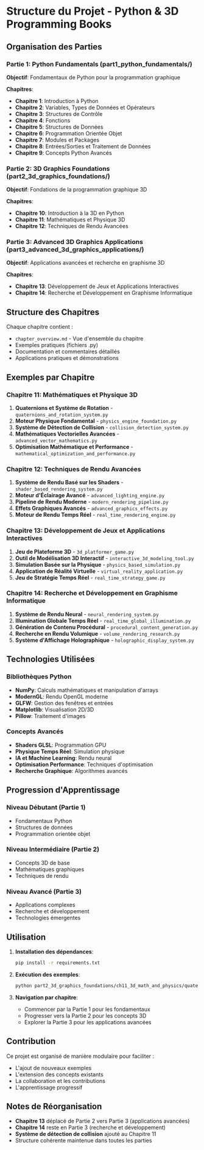 # Structure du Projet - Python & 3D Programming Books

## Organisation des Parties

### Partie 1: Python Fundamentals (part1_python_fundamentals/)
**Objectif**: Fondamentaux de Python pour la programmation graphique

**Chapitres**:
- **Chapitre 1**: Introduction à Python
- **Chapitre 2**: Variables, Types de Données et Opérateurs
- **Chapitre 3**: Structures de Contrôle
- **Chapitre 4**: Fonctions
- **Chapitre 5**: Structures de Données
- **Chapitre 6**: Programmation Orientée Objet
- **Chapitre 7**: Modules et Packages
- **Chapitre 8**: Entrées/Sorties et Traitement de Données
- **Chapitre 9**: Concepts Python Avancés

### Partie 2: 3D Graphics Foundations (part2_3d_graphics_foundations/)
**Objectif**: Fondations de la programmation graphique 3D

**Chapitres**:
- **Chapitre 10**: Introduction à la 3D en Python
- **Chapitre 11**: Mathématiques et Physique 3D
- **Chapitre 12**: Techniques de Rendu Avancées

### Partie 3: Advanced 3D Graphics Applications (part3_advanced_3d_graphics_applications/)
**Objectif**: Applications avancées et recherche en graphisme 3D

**Chapitres**:
- **Chapitre 13**: Développement de Jeux et Applications Interactives
- **Chapitre 14**: Recherche et Développement en Graphisme Informatique

## Structure des Chapitres

Chaque chapitre contient :
- `chapter_overview.md` - Vue d'ensemble du chapitre
- Exemples pratiques (fichiers .py)
- Documentation et commentaires détaillés
- Applications pratiques et démonstrations

## Exemples par Chapitre

### Chapitre 11: Mathématiques et Physique 3D
1. **Quaternions et Système de Rotation** - `quaternions_and_rotation_system.py`
2. **Moteur Physique Fondamental** - `physics_engine_foundation.py`
3. **Système de Détection de Collision** - `collision_detection_system.py`
4. **Mathématiques Vectorielles Avancées** - `advanced_vector_mathematics.py`
5. **Optimisation Mathématique et Performance** - `mathematical_optimization_and_performance.py`

### Chapitre 12: Techniques de Rendu Avancées
1. **Système de Rendu Basé sur les Shaders** - `shader_based_rendering_system.py`
2. **Moteur d'Éclairage Avancé** - `advanced_lighting_engine.py`
3. **Pipeline de Rendu Moderne** - `modern_rendering_pipeline.py`
4. **Effets Graphiques Avancés** - `advanced_graphics_effects.py`
5. **Moteur de Rendu Temps Réel** - `real_time_rendering_engine.py`

### Chapitre 13: Développement de Jeux et Applications Interactives
1. **Jeu de Plateforme 3D** - `3d_platformer_game.py`
2. **Outil de Modélisation 3D Interactif** - `interactive_3d_modeling_tool.py`
3. **Simulation Basée sur la Physique** - `physics_based_simulation.py`
4. **Application de Réalité Virtuelle** - `virtual_reality_application.py`
5. **Jeu de Stratégie Temps Réel** - `real_time_strategy_game.py`

### Chapitre 14: Recherche et Développement en Graphisme Informatique
1. **Système de Rendu Neural** - `neural_rendering_system.py`
2. **Illumination Globale Temps Réel** - `real_time_global_illumination.py`
3. **Génération de Contenu Procédural** - `procedural_content_generation.py`
4. **Recherche en Rendu Volumique** - `volume_rendering_research.py`
5. **Système d'Affichage Holographique** - `holographic_display_system.py`

## Technologies Utilisées

### Bibliothèques Python
- **NumPy**: Calculs mathématiques et manipulation d'arrays
- **ModernGL**: Rendu OpenGL moderne
- **GLFW**: Gestion des fenêtres et entrées
- **Matplotlib**: Visualisation 2D/3D
- **Pillow**: Traitement d'images

### Concepts Avancés
- **Shaders GLSL**: Programmation GPU
- **Physique Temps Réel**: Simulation physique
- **IA et Machine Learning**: Rendu neural
- **Optimisation Performance**: Techniques d'optimisation
- **Recherche Graphique**: Algorithmes avancés

## Progression d'Apprentissage

### Niveau Débutant (Partie 1)
- Fondamentaux Python
- Structures de données
- Programmation orientée objet

### Niveau Intermédiaire (Partie 2)
- Concepts 3D de base
- Mathématiques graphiques
- Techniques de rendu

### Niveau Avancé (Partie 3)
- Applications complexes
- Recherche et développement
- Technologies émergentes

## Utilisation

1. **Installation des dépendances**:
   ```bash
   pip install -r requirements.txt
   ```

2. **Exécution des exemples**:
   ```bash
   python part2_3d_graphics_foundations/ch11_3d_math_and_physics/quaternions_and_rotation_system.py
   ```

3. **Navigation par chapitre**:
   - Commencer par la Partie 1 pour les fondamentaux
   - Progresser vers la Partie 2 pour les concepts 3D
   - Explorer la Partie 3 pour les applications avancées

## Contribution

Ce projet est organisé de manière modulaire pour faciliter :
- L'ajout de nouveaux exemples
- L'extension des concepts existants
- La collaboration et les contributions
- L'apprentissage progressif

## Notes de Réorganisation

- **Chapitre 13** déplacé de Partie 2 vers Partie 3 (applications avancées)
- **Chapitre 14** reste en Partie 3 (recherche et développement)
- **Système de détection de collision** ajouté au Chapitre 11
- Structure cohérente maintenue dans toutes les parties
